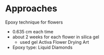 # Approaches

Epoxy technique for flowers

* 0.635 cm each time
* about 2 weeks for each flower in silica gel
  * used gel Activa Flower Drying Art
* Epoxy type: Liquid Diamonds


